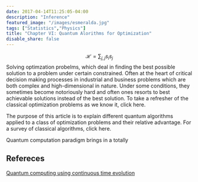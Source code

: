 ```yaml
---
date: 2017-04-14T11:25:05-04:00
description: "Inference"
featured_image: "/images/esmeralda.jpg"
tags: ["Statistics","Physics"]
title: "Chapter VI: Quantum Alorithms for Optimization"
disable_share: false
---
```


$$\mathcal{H}=\sum_{j,j}s_i s_j$$
Solving optimzation probelms, which deal in finding the best possible solution to a problem under certain constrained. Often at the heart of critical decision making processes in industrial and business problems which are both complex and high-dimensional in nature. Under some conditions, they sometimes become notoriously hard and often ones resorts to best achievable solutions instead of the best solution. To take a refresher of the classical optimization problems as we know it, click here.

The purpose of this article is to explain different quantum algorithms applied to 
a class of optimization problems and their relative advantage. For a survey of classical algorithms, click here.


Quantum computation paradigm brings in a totally 


## Refereces

[Quantum computing using continuous time evolution](https://royalsocietypublishing.org/doi/pdf/10.1098/rsfs.2019.0143)
